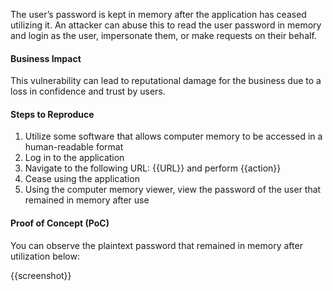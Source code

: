 The user’s password is kept in memory after the application has ceased utilizing it. An attacker can abuse this to read the user password in memory and login as the user, impersonate them, or make requests on their behalf.

#### Business Impact

This vulnerability can lead to reputational damage for the business due to a loss in confidence and trust by users.

#### Steps to Reproduce

1. Utilize some software that allows computer memory to be accessed in a human-readable format
1. Log in to the application
1. Navigate to the following URL: {{URL}} and perform {{action}}
1. Cease using the application
1. Using the computer memory viewer, view the password of the user that remained in memory after use

#### Proof of Concept (PoC)

You can observe the plaintext password that remained in memory after utilization below:

{{screenshot}}
